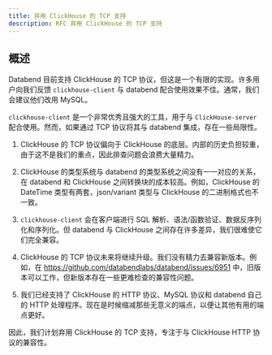 ```yaml
---
title: 弃用 ClickHouse 的 TCP 支持
description: RFC 弃用 ClickHouse 的 TCP 支持
---
```


## 概述

Databend 目前支持 ClickHouse 的 TCP 协议，但这是一个有限的实现。许多用户向我们反馈 `clickhouse-client` 与 databend 配合使用效果不佳。通常，我们会建议他们改用 MySQL。

`clickhouse-client` 是一个非常优秀且强大的工具，用于与 `ClickHouse-server` 配合使用。然而，如果通过 TCP 协议将其与 databend 集成，存在一些局限性。

1. ClickHouse 的 TCP 协议偏向于 ClickHouse 的底层。内部的历史负担较重，由于这不是我们的重点，因此排查问题会浪费大量精力。

2. ClickHouse 的类型系统与 databend 的类型系统之间没有一一对应的关系，在 databend 和 ClickHouse 之间转换块的成本较高。例如，ClickHouse 的 DateTime 类型有两套，json/variant 类型与 ClickHouse 的二进制格式也不一致。

3. `clickhouse-client` 会在客户端进行 SQL 解析、语法/函数验证、数据反序列化和序列化。但 databend 与 ClickHouse 之间存在许多差异，我们很难使它们完全兼容。

4. ClickHouse 的 TCP 协议未来将继续升级。我们没有精力去兼容新版本。例如，在 https://github.com/databendlabs/databend/issues/6951 中，旧版本可以工作，但新版本存在一些更难检查的兼容性问题。

5. 我们已经支持了 ClickHouse 的 HTTP 协议、MySQL 协议和 databend 自己的 HTTP 处理程序。现在是时候缩减那些无意义的端点，以便让其他有用的端点更好。

因此，我们计划弃用 ClickHouse 的 TCP 支持，专注于与 ClickHouse HTTP 协议的兼容性。
